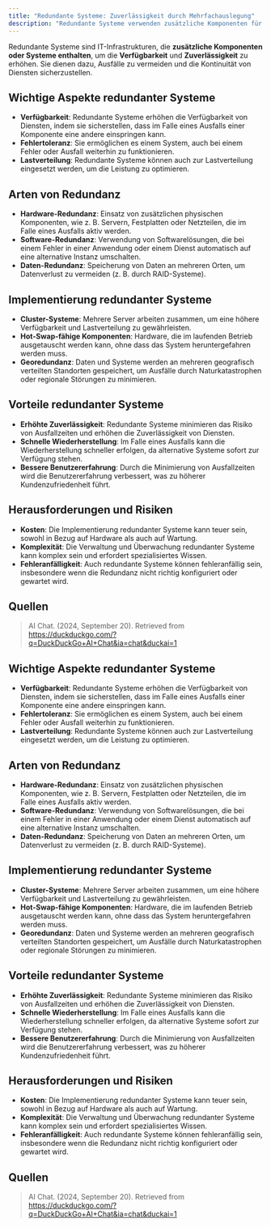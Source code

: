 ```yaml
---
title: "Redundante Systeme: Zuverlässigkeit durch Mehrfachauslegung"
description: "Redundante Systeme verwenden zusätzliche Komponenten für Verfügbarkeit und Zuverlässigkeit. Arten wie Hardware-, Software- und Datenredundanz. Vorteile sind Zuverlässigkeit, Nachteile Kosten und Komplexität."
---
```


Redundante Systeme sind IT-Infrastrukturen, die **zusätzliche Komponenten oder Systeme enthalten**, um die **Verfügbarkeit** und **Zuverlässigkeit** zu erhöhen. Sie dienen dazu, Ausfälle zu vermeiden und die Kontinuität von Diensten sicherzustellen.

## Wichtige Aspekte redundanter Systeme
- **Verfügbarkeit**: Redundante Systeme erhöhen die Verfügbarkeit von Diensten, indem sie sicherstellen, dass im Falle eines Ausfalls einer Komponente eine andere einspringen kann.
- **Fehlertoleranz**: Sie ermöglichen es einem System, auch bei einem Fehler oder Ausfall weiterhin zu funktionieren.
- **Lastverteilung**: Redundante Systeme können auch zur Lastverteilung eingesetzt werden, um die Leistung zu optimieren.

## Arten von Redundanz
- **Hardware-Redundanz**: Einsatz von zusätzlichen physischen Komponenten, wie z. B. Servern, Festplatten oder Netzteilen, die im Falle eines Ausfalls aktiv werden.
- **Software-Redundanz**: Verwendung von Softwarelösungen, die bei einem Fehler in einer Anwendung oder einem Dienst automatisch auf eine alternative Instanz umschalten.
- **Daten-Redundanz**: Speicherung von Daten an mehreren Orten, um Datenverlust zu vermeiden (z. B. durch RAID-Systeme).

## Implementierung redundanter Systeme
- **Cluster-Systeme**: Mehrere Server arbeiten zusammen, um eine höhere Verfügbarkeit und Lastverteilung zu gewährleisten.
- **Hot-Swap-fähige Komponenten**: Hardware, die im laufenden Betrieb ausgetauscht werden kann, ohne dass das System heruntergefahren werden muss.
- **Georedundanz**: Daten und Systeme werden an mehreren geografisch verteilten Standorten gespeichert, um Ausfälle durch Naturkatastrophen oder regionale Störungen zu minimieren.

## Vorteile redundanter Systeme
- **Erhöhte Zuverlässigkeit**: Redundante Systeme minimieren das Risiko von Ausfallzeiten und erhöhen die Zuverlässigkeit von Diensten.
- **Schnelle Wiederherstellung**: Im Falle eines Ausfalls kann die Wiederherstellung schneller erfolgen, da alternative Systeme sofort zur Verfügung stehen.
- **Bessere Benutzererfahrung**: Durch die Minimierung von Ausfallzeiten wird die Benutzererfahrung verbessert, was zu höherer Kundenzufriedenheit führt.

## Herausforderungen und Risiken
- **Kosten**: Die Implementierung redundanter Systeme kann teuer sein, sowohl in Bezug auf Hardware als auch auf Wartung.
- **Komplexität**: Die Verwaltung und Überwachung redundanter Systeme kann komplex sein und erfordert spezialisiertes Wissen.
- **Fehleranfälligkeit**: Auch redundante Systeme können fehleranfällig sein, insbesondere wenn die Redundanz nicht richtig konfiguriert oder gewartet wird.

## Quellen
> AI Chat. (2024, September 20). Retrieved from https://duckduckgo.com/?q=DuckDuckGo+AI+Chat&ia=chat&duckai=1

## Wichtige Aspekte redundanter Systeme
- **Verfügbarkeit**: Redundante Systeme erhöhen die Verfügbarkeit von Diensten, indem sie sicherstellen, dass im Falle eines Ausfalls einer Komponente eine andere einspringen kann.
- **Fehlertoleranz**: Sie ermöglichen es einem System, auch bei einem Fehler oder Ausfall weiterhin zu funktionieren.
- **Lastverteilung**: Redundante Systeme können auch zur Lastverteilung eingesetzt werden, um die Leistung zu optimieren.

## Arten von Redundanz
- **Hardware-Redundanz**: Einsatz von zusätzlichen physischen Komponenten, wie z. B. Servern, Festplatten oder Netzteilen, die im Falle eines Ausfalls aktiv werden.
- **Software-Redundanz**: Verwendung von Softwarelösungen, die bei einem Fehler in einer Anwendung oder einem Dienst automatisch auf eine alternative Instanz umschalten.
- **Daten-Redundanz**: Speicherung von Daten an mehreren Orten, um Datenverlust zu vermeiden (z. B. durch RAID-Systeme).

## Implementierung redundanter Systeme
- **Cluster-Systeme**: Mehrere Server arbeiten zusammen, um eine höhere Verfügbarkeit und Lastverteilung zu gewährleisten.
- **Hot-Swap-fähige Komponenten**: Hardware, die im laufenden Betrieb ausgetauscht werden kann, ohne dass das System heruntergefahren werden muss.
- **Georedundanz**: Daten und Systeme werden an mehreren geografisch verteilten Standorten gespeichert, um Ausfälle durch Naturkatastrophen oder regionale Störungen zu minimieren.

## Vorteile redundanter Systeme
- **Erhöhte Zuverlässigkeit**: Redundante Systeme minimieren das Risiko von Ausfallzeiten und erhöhen die Zuverlässigkeit von Diensten.
- **Schnelle Wiederherstellung**: Im Falle eines Ausfalls kann die Wiederherstellung schneller erfolgen, da alternative Systeme sofort zur Verfügung stehen.
- **Bessere Benutzererfahrung**: Durch die Minimierung von Ausfallzeiten wird die Benutzererfahrung verbessert, was zu höherer Kundenzufriedenheit führt.

## Herausforderungen und Risiken
- **Kosten**: Die Implementierung redundanter Systeme kann teuer sein, sowohl in Bezug auf Hardware als auch auf Wartung.
- **Komplexität**: Die Verwaltung und Überwachung redundanter Systeme kann komplex sein und erfordert spezialisiertes Wissen.
- **Fehleranfälligkeit**: Auch redundante Systeme können fehleranfällig sein, insbesondere wenn die Redundanz nicht richtig konfiguriert oder gewartet wird.

## Quellen
> AI Chat. (2024, September 20). Retrieved from https://duckduckgo.com/?q=DuckDuckGo+AI+Chat&ia=chat&duckai=1